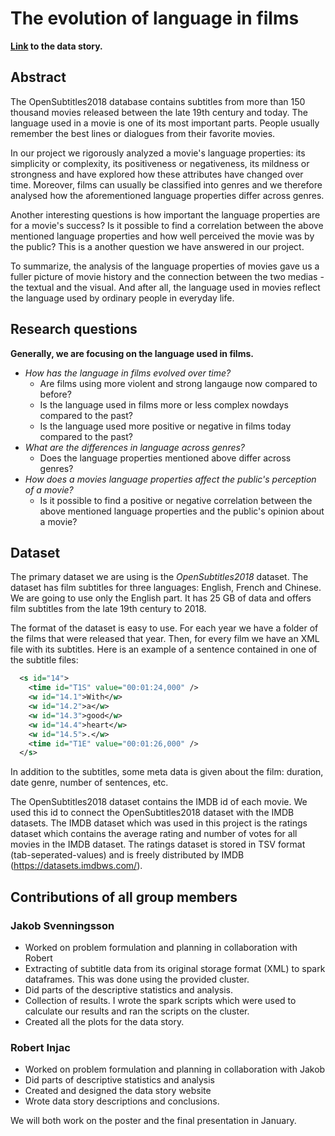 # The evolution of language in films

__[Link](https://robertinjac.github.io/ADA-Project-2018-OpenSubtitles/) to the data story.__

## Abstract
The OpenSubtitles2018 database contains subtitles from more than 150 thousand movies released between the late 19th century and today. The language used in a movie is one of its most important parts. People usually remember the best lines or dialogues from their favorite movies. 

In our project we rigorously analyzed a movie's language properties: its simplicity or complexity, its positiveness or negativeness, its mildness or strongness and have explored how these attributes have changed over time. Moreover, films can usually be classified into genres and we therefore analysed how the aforementioned language properties differ across genres.

Another interesting questions is how important the language properties are for a movie's success? Is it possible to find a correlation between the above mentioned language properties and how well perceived the movie was by the public? This is a another question we have answered in our project.

To summarize, the analysis of the language properties of movies gave us a fuller picture of movie history and the connection between the two medias - the textual and the visual. And after all, the language used in movies reflect the language used by ordinary people in everyday life. 

## Research questions
__Generally, we are focusing on the language used in films.__

* _How has the language in films evolved over time?_ 
  * Are films using more violent and strong langauge now compared to before?
  * Is the language used in films more or less complex nowdays compared to the past?
  * Is the language used more positive or negative in films today compared to the past? 
* _What are the differences in language across genres?_
  * Does the language properties mentioned above differ across genres? 
* _How does a movies language properties affect the public's perception of a movie?_
   * Is it possible to find a positive or negative correlation between the above mentioned language properties and the public's opinion about a movie?


## Dataset
The primary dataset we are using is the _OpenSubtitles2018_ dataset. The dataset has film subtitles for three languages: English, French and Chinese. We are going to use only the English part. It has 25 GB of data and offers film subtitles from the late 19th century to 2018. 

The format of the dataset is easy to use. For each year we have a folder of the films that were released that year. Then, for every film we have an XML file with its subtitles. Here is an example of 
a sentence contained in one of the subtitle files:

```xml
  <s id="14">
    <time id="T1S" value="00:01:24,000" />
    <w id="14.1">With</w>
    <w id="14.2">a</w>
    <w id="14.3">good</w>
    <w id="14.4">heart</w>
    <w id="14.5">.</w>
    <time id="T1E" value="00:01:26,000" />
  </s>
```
In addition to the subtitles, some meta data is given about the film: duration, date genre, number of sentences, etc.

The OpenSubtitles2018 dataset contains the IMDB id of each movie. We used this id to connect the OpenSubtitles2018 dataset with the IMDB datasets. The IMDB dataset which was used in this project is the ratings dataset which contains the average rating and number of votes for all movies in the IMDB dataset. The ratings dataset is stored in TSV format (tab-seperated-values) and is freely distributed by IMDB (https://datasets.imdbws.com/).


## Contributions of all group members

### Jakob Svenningsson

* Worked on problem formulation and planning in collaboration with Robert 
* Extracting of subtitle data from its original storage format (XML) to spark dataframes. This was done using the provided cluster.
* Did parts of the descriptive statistics and analysis.
* Collection of results. I wrote the spark scripts which were used to calculate our  results and ran the scripts on the cluster.
* Created all the plots for the data story.

### Robert Injac

* Worked on problem formulation and planning in collaboration with Jakob 
* Did parts of descriptive statistics and analysis
* Created and designed the data story website
* Wrote data story descriptions and conclusions.

We will both work on the poster and the final presentation in January.
